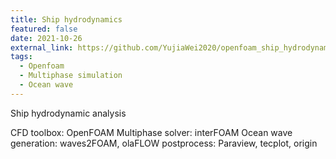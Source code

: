 ```yaml
---
title: Ship hydrodynamics
featured: false
date: 2021-10-26
external_link: https://github.com/YujiaWei2020/openfoam_ship_hydrodynamics/tree/main
tags:
  - Openfoam
  - Multiphase simulation
  - Ocean wave
---
```


Ship hydrodynamic analysis 

CFD toolbox: OpenFOAM
Multiphase solver: interFOAM
Ocean wave generation: waves2FOAM, olaFLOW
postprocess: Paraview, tecplot, origin


<!--more-->
